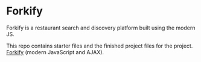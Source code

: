 # Forkify
Forkify is a restaurant search and discovery platform built using the modern JS.

This repo contains starter files and the finished project files for the project.
 [Forkify](https://forkify.netlify.com/) (modern JavaScript and AJAX).


